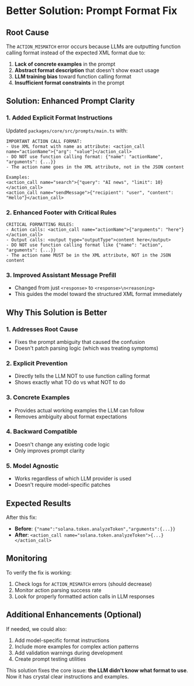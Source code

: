 # Better Solution: Prompt Format Fix

## Root Cause
The `ACTION_MISMATCH` error occurs because LLMs are outputting function calling format instead of the expected XML format due to:

1. **Lack of concrete examples** in the prompt
2. **Abstract format description** that doesn't show exact usage
3. **LLM training bias** toward function calling format
4. **Insufficient format constraints** in the prompt

## Solution: Enhanced Prompt Clarity

### 1. Added Explicit Format Instructions
Updated `packages/core/src/prompts/main.ts` with:

```
IMPORTANT ACTION CALL FORMAT:
- Use XML format with name as attribute: <action_call name="actionName">{"arg": "value"}</action_call>
- DO NOT use function calling format: {"name": "actionName", "arguments": {...}}
- The action name goes in the XML attribute, not in the JSON content

Examples:
<action_call name="search">{"query": "AI news", "limit": 10}</action_call>
<action_call name="sendMessage">{"recipient": "user", "content": "Hello"}</action_call>
```

### 2. Enhanced Footer with Critical Rules
```
CRITICAL FORMATTING RULES: 
- Action calls: <action_call name="actionName">{"arguments": "here"}</action_call>
- Output calls: <output type="outputType">content here</output>
- DO NOT use function calling format like {"name": "action", "arguments": {...}}
- The action name MUST be in the XML attribute, NOT in the JSON content
```

### 3. Improved Assistant Message Prefill
- Changed from just `<response>` to `<response>\n<reasoning>`
- This guides the model toward the structured XML format immediately

## Why This Solution is Better

### 1. **Addresses Root Cause**
- Fixes the prompt ambiguity that caused the confusion
- Doesn't patch parsing logic (which was treating symptoms)

### 2. **Explicit Prevention**
- Directly tells the LLM NOT to use function calling format
- Shows exactly what TO do vs what NOT to do

### 3. **Concrete Examples**
- Provides actual working examples the LLM can follow
- Removes ambiguity about format expectations

### 4. **Backward Compatible**
- Doesn't change any existing code logic
- Only improves prompt clarity

### 5. **Model Agnostic**
- Works regardless of which LLM provider is used
- Doesn't require model-specific patches

## Expected Results

After this fix:
- **Before**: `{"name":"solana.token.analyzeToken","arguments":{...}}`
- **After**: `<action_call name="solana.token.analyzeToken">{...}</action_call>`

## Monitoring

To verify the fix is working:
1. Check logs for `ACTION_MISMATCH` errors (should decrease)
2. Monitor action parsing success rate
3. Look for properly formatted action calls in LLM responses

## Additional Enhancements (Optional)

If needed, we could also:
1. Add model-specific format instructions
2. Include more examples for complex action patterns
3. Add validation warnings during development
4. Create prompt testing utilities

This solution fixes the core issue: **the LLM didn't know what format to use**. Now it has crystal clear instructions and examples.